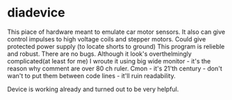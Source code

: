 # diadevice

This piace of hardware meant to emulate car motor sensors.
It also can give control impulses to high voltage coils and stepper motors. Could give
protected power supply (to locate shorts to ground)
This program is relieble and robust. There are no bugs. Although it look's
overthelmingly complicated(at least for me)
I wroute it using big wide monitor - it's the reason why comment are over 80 ch ruler.
Cmon - it's 21'th century - don't wan't to put them between code lines - it'll ruin
readability.

Device is working already and turned out to be very helpful.
